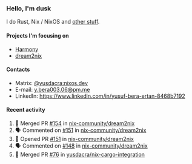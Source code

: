 ### Hello, I'm dusk

I do Rust, Nix / NixOS and [other stuff](https://yusdacra.gitlab.io/about).

#### Projects I'm focusing on

- [Harmony](https://harmonyapp.io)
- [dream2nix](https://github.com/nix-community/dream2nix)

#### Contacts

- Matrix: [@yusdacra:nixos.dev](https://matrix.to/#/@yusdacra:nixos.dev)
- E-mail: y.bera003.06@pm.me
- LinkedIn: https://www.linkedin.com/in/yusuf-bera-ertan-8468b7192

#### Recent activity

<!--START_SECTION:activity-->
1. 🎉 Merged PR [#154](https://github.com/nix-community/dream2nix/pull/154) in [nix-community/dream2nix](https://github.com/nix-community/dream2nix)
2. 🗣 Commented on [#151](https://github.com/nix-community/dream2nix/issues/151) in [nix-community/dream2nix](https://github.com/nix-community/dream2nix)
3. 💪 Opened PR [#151](https://github.com/nix-community/dream2nix/pull/151) in [nix-community/dream2nix](https://github.com/nix-community/dream2nix)
4. 🗣 Commented on [#148](https://github.com/nix-community/dream2nix/issues/148) in [nix-community/dream2nix](https://github.com/nix-community/dream2nix)
5. 🎉 Merged PR [#76](https://github.com/yusdacra/nix-cargo-integration/pull/76) in [yusdacra/nix-cargo-integration](https://github.com/yusdacra/nix-cargo-integration)
<!--END_SECTION:activity-->
